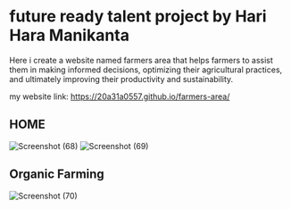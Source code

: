 # future ready talent project by Hari Hara Manikanta

Here i create a website named farmers area that helps farmers to assist them in making informed decisions, optimizing their agricultural practices, and ultimately improving their productivity and sustainability.

my website link: https://20a31a0557.github.io/farmers-area/

## HOME
![Screenshot (68)](https://github.com/20A31A0557/farmers-area/assets/109963373/7d38068e-46ab-4525-8998-dadfe5953884)
![Screenshot (69)](https://github.com/20A31A0557/farmers-area/assets/109963373/c97c8d5b-e857-4ac3-86c7-9ff3167de365)

## Organic Farming
![Screenshot (70)](https://github.com/20A31A0557/farmers-area/assets/109963373/7923d647-88f0-4cf9-9db4-abdf1461df26)
